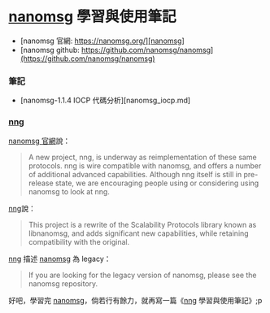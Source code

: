 # [nanomsg][nanomsg] 學習與使用筆記

 * [nanomsg 官網: https://nanomsg.org/][nanomsg]
 * [nanomsg github: https://github.com/nanomsg/nanomsg](https://github.com/nanomsg/nanomsg)


### 筆記

 * [nanomsg-1.1.4 IOCP 代碼分析][nanomsg_iocp.md]


### [nng][nng]

[nanomsg 官網][nanomsg]說：

 > A new project, nng, is underway as reimplementation of these same protocols. nng is wire compatible with nanomsg, and offers a number of additional advanced capabilities. Although nng itself is still in pre-release state, we are encouraging people using or considering using nanomsg to look at nng. 

[nng][nng]說：

 > This project is a rewrite of the Scalability Protocols library known as libnanomsg, and adds significant new capabilities, while retaining compatibility with the original.


[nng][nng] 描述 [nanomsg][nanomsg] 為 legacy：

> If you are looking for the legacy version of nanomsg, please see the nanomsg repository. 


好吧，學習完 [nanomsg][nanomsg]，倘若行有餘力，就再寫一篇《[nng][nng] 學習與使用筆記》;p


[nanomsg]:https://nanomsg.org/
[nng]:https://github.com/nanomsg/nng
